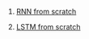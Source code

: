 1. [RNN from scratch ](https://github.com/rohinarora/recurrent_models_from_scratch/blob/master/RNN_scratch.ipynb)

2. [LSTM from scratch ](https://github.com/rohinarora/recurrent_models_from_scratch/blob/master/LSTM_scratch.ipynb)
